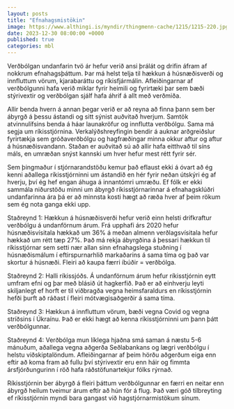 ```yaml
---
layout: posts
title: "Efnahagsmistökin"
image: https://www.althingi.is/myndir/thingmenn-cache/1215/1215-220.jpg
date: 2023-12-30 08:00:00 +0000
published: true
categories: mbl
---
```

Verðbólgan undanfarin tvö ár hefur verið ansi þrálát og drifin áfram af nokkrum efnahagsþáttum. Þar má helst telja til hækkun á húsnæðisverði og innfluttum vörum, kjarabaráttu og ríkisfjármálin. Afleiðingarnar af verðbólgunni hafa verið miklar fyrir heimili og fyrirtæki þar sem bæði stýrivextir og verðbólgan sjálf hafa áhrif á allt með verðmiða. 

Allir benda hvern á annan þegar verið er að reyna að finna þann sem ber ábyrgð á þessu ástandi og sitt sýnist auðvitað hverjum. Samtök atvinnulífsins benda á háar launakröfur og innflutta verðbólgu. Sama má segja um ríkisstjórnina. Verkalýðshreyfingin bendir á auknar arðgreiðslur fyrirtækja sem gróðaverðbólgu og hagfræðingar minna okkur aftur og aftur á húsnæðisvandann. Staðan er auðvitað sú að allir hafa eitthvað til síns máls, en umræðan snýst kannski um hver hefur mest rétt fyrir sér.

Sem þingmaður í stjórnarandstöðu kemur það eflaust ekki á óvart að ég kenni aðallega ríkisstjórninni um ástandið en hér fyrir neðan útskýri ég af hverju, því ég hef engan áhuga á innantómri umræðu. Ef fólk er ekki sammála niðurstöðu minni um ábyrgð ríkisstjórnarinnar á efnahagsklúðri undanfarinna ára þá er að minnsta kosti hægt að ræða hver af þeim rökum sem ég nota ganga ekki upp.

Staðreynd 1: Hækkun á húsnæðisverði hefur verið einn helsti drifkraftur verðbólgu á undanförnum árum. Frá upphafi árs 2020 hefur húsnæðisvísitala hækkað um 36% á meðan almenn verðlagsvísitala hefur hækkað um rétt tæp 27%. Það má rekja ábyrgðina á þessari hækkun til ríkisstjórnar sem setti nær allan sinn efnahagslega stuðning í húsnæðismálum í eftirspurnarhlið markaðarins á sama tíma og það var skortur á húsnæði. Fleiri að kaupa færri íbúðir = verðbólga.

Staðreynd 2: Halli ríkissjóðs. Á undanförnum árum hefur ríkisstjórnin eytt umfram efni og þar með blásið út hagkerfið. Það er að einhverju leyti skiljanlegt ef horft er til viðbragða vegna heimsfaraldurs en ríkisstjórnin hefði þurft að ráðast í fleiri mótvægisaðgerðir á sama tíma. 

Staðreynd 3: Hækkun á innfluttum vörum, bæði vegna Covid og vegna stríðsins í Úkraínu. Það er ekki hægt að kenna ríkisstjórninni um þann þátt verðbólgunnar.

Staðreynd 4: Verðbólga mun líklega hjaðna smá saman á næstu 5-6 mánuðum, aðallega vegna aðgerða Seðlabankans og lægri verðbólgu í helstu viðskiptalöndum. Afleiðingarnar af þeim hörðu aðgerðum eiga enn eftir að koma fram að fullu því stýrivextir eru enn háir og fimmta ársfjórðungurinn í röð hafa ráðstöfunartekjur fólks rýrnað. 

Ríkisstjórnin ber ábyrgð á fleiri þáttum verðbólgunnar en færri en neitar enn ábyrgð heilum tveimur árum eftir að hún fór á flug. Það væri góð tilbreyting ef ríkisstjórnin myndi bara gangast við hagstjórnarmistökum sínum. 
